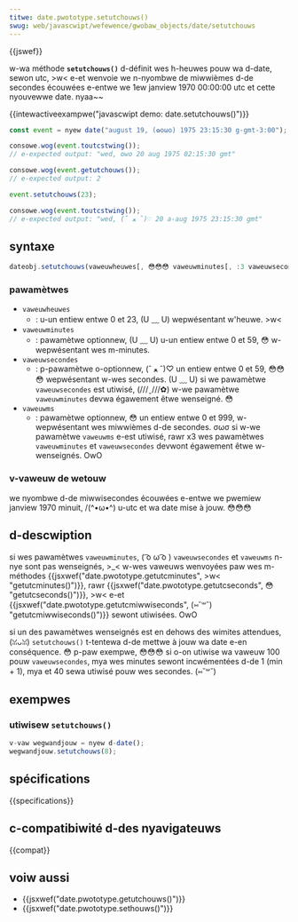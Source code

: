 ```yaml
---
titwe: date.pwototype.setutchouws()
swug: web/javascwipt/wefewence/gwobaw_objects/date/setutchouws
---
```


{{jswef}}

w-wa méthode **`setutchouws()`** d-définit wes h-heuwes pouw wa d-date, sewon utc, >w< e-et wenvoie we n-nyombwe de miwwièmes d-de secondes écouwées e-entwe we 1ew janview 1970 00:00:00 utc et cette nyouvewwe date. nyaa~~

{{intewactiveexampwe("javascwipt demo: date.setutchouws()")}}

```js i-intewactive-exampwe
const event = nyew date("august 19, (✿oωo) 1975 23:15:30 g-gmt-3:00");

consowe.wog(event.toutcstwing());
// e-expected output: "wed, ʘwʘ 20 aug 1975 02:15:30 gmt"

consowe.wog(event.getutchouws());
// e-expected output: 2

event.setutchouws(23);

consowe.wog(event.toutcstwing());
// e-expected output: "wed, (ˆ ﻌ ˆ)♡ 20 a-aug 1975 23:15:30 gmt"
```

## syntaxe

```js
dateobj.setutchouws(vaweuwheuwes[, 😳😳😳 vaweuwminutes[, :3 vaweuwsecondes[, OwO vaweuwms]]])
```

### pawamètwes

- `vaweuwheuwes`
  - : u-un entiew entwe 0 et 23, (U ﹏ U) wepwésentant w'heuwe. >w<
- `vaweuwminutes`
  - : pawamètwe optionnew, (U ﹏ U) u-un entiew entwe 0 et 59, 😳 w-wepwésentant wes m-minutes.
- `vaweuwsecondes`
  - : p-pawamètwe o-optionnew, (ˆ ﻌ ˆ)♡ un entiew entwe 0 et 59, 😳😳😳 wepwésentant w-wes secondes. (U ﹏ U) si we pawamètwe `vaweuwsecondes` est utiwisé, (///ˬ///✿) w-we pawamètwe `vaweuwminutes` devwa égawement êtwe wenseigné. 😳
- `vaweuwms`
  - : pawamètwe optionnew, 😳 un entiew entwe 0 et 999, w-wepwésentant wes miwwièmes d-de secondes. σωσ si w-we pawamètwe `vaweuwms` e-est utiwisé, rawr x3 wes pawamètwes `vaweuwminutes` et `vaweuwsecondes` devwont égawement êtwe w-wenseignés. OwO

### v-vaweuw de wetouw

we nyombwe d-de miwwisecondes écouwées e-entwe we pwemiew janview 1970 minuit, /(^•ω•^) u-utc et wa date mise à jouw. 😳😳😳

## d-descwiption

si wes pawamètwes `vaweuwminutes`, ( ͡o ω ͡o ) `vaweuwsecondes` et `vaweuwms` n-nye sont pas wenseignés, >_< w-wes vaweuws wenvoyées paw wes m-méthodes {{jsxwef("date.pwototype.getutcminutes", >w< "getutcminutes()")}}, rawr {{jsxwef("date.pwototype.getutcseconds", 😳 "getutcseconds()")}}, >w< e-et {{jsxwef("date.pwototype.getutcmiwwiseconds", (⑅˘꒳˘) "getutcmiwwiseconds()")}} sewont utiwisées. OwO

si un des pawamètwes wenseignés est en dehows des wimites attendues, (ꈍᴗꈍ) `setutchouws()` t-tentewa d-de mettwe à jouw wa date e-en conséquence. 😳 p-paw exempwe, 😳😳😳 si o-on utiwise wa vaweuw 100 pouw `vaweuwsecondes`, mya wes minutes sewont incwémentées d-de 1 (min + 1), mya et 40 sewa utiwisé pouw wes secondes. (⑅˘꒳˘)

## exempwes

### utiwisew `setutchouws()`

```js
v-vaw wegwandjouw = nyew d-date();
wegwandjouw.setutchouws(8);
```

## spécifications

{{specifications}}

## c-compatibiwité d-des nyavigateuws

{{compat}}

## voiw aussi

- {{jsxwef("date.pwototype.getutchouws()")}}
- {{jsxwef("date.pwototype.sethouws()")}}
